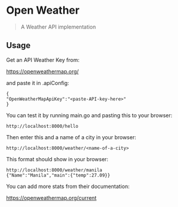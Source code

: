 # Open Weather
> A Weather API implementation

## Usage

Get an API Weather Key from:

https://openweathermap.org/

and paste it in .apiConfig:

    {
    "OpenWeatherMapApiKey":"<paste-API-key-here>"
    }

You can test it by running main.go and pasting this to your browser:

    http://localhost:8000/hello

Then enter this and a name of a city in your browser:

    http://localhost:8000/weather/<name-of-a-city>
    
This format should show in your browser:

    http://localhost:8000/weather/manila
    {"Name":"Manila","main":{"temp":27.09}}
    
You can add more stats from their documentation:

https://openweathermap.org/current
